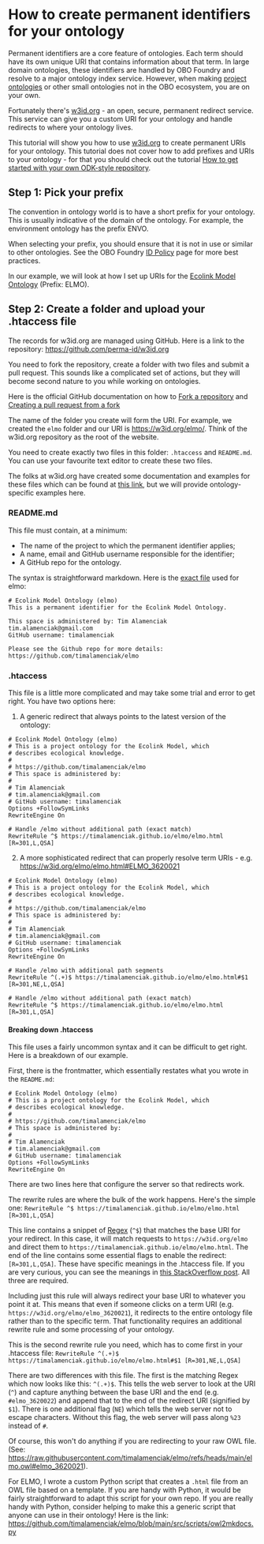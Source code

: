 # How to create permanent identifiers for your ontology
Permanent identifiers are a core feature of ontologies. Each term should have its own unique URI that contains information about that term. In large domain ontologies, these identifiers are handled by OBO Foundry and resolve to a major ontology index service. However, when making [project ontologies]("../tutorial/project-ontology-development") or other small ontologies not in the OBO ecosystem, you are on your own.

Fortunately there's [w3id.org](https://w3id.org/) - an open, secure, permanent redirect service. This service can give you a custom URI for your ontology and handle redirects to where your ontology lives. 

This tutorial will show you how to use [w3id.org](https://w3id.org/) to create permanent URIs for your ontology. This tutorial does not cover how to add prefixes and URIs to your ontology - for that you should check out the tutorial [How to get started with your own ODK-style repository]("/setting-up-project-odk/").

## Step 1: Pick your prefix

The convention in ontology world is to have a short prefix for your ontology. This is usually indicative of the domain of the ontology. For example, the environment ontology has the prefix ENVO. 

When selecting your prefix, you should ensure that it is not in use or similar to other ontologies. See the OBO Foundry [ID Policy](https://obofoundry.org/id-policy.html#allocating-idspaces) page for more best practices.

In our example, we will look at how I set up URIs for the [Ecolink Model Ontology](https://github.com/timalamenciak/elmo) (Prefix: ELMO). 

## Step 2: Create a folder and upload your .htaccess file

The records for w3id.org are managed using GitHub. Here is a link to the repository: https://github.com/perma-id/w3id.org

You need to fork the repository, create a folder with two files and submit a pull request. This sounds like a complicated set of actions, but they will become second nature to you while working on ontologies. 

Here is the official GitHub documentation on how to [Fork a repository](https://docs.github.com/en/enterprise-cloud@latest/pull-requests/collaborating-with-pull-requests/working-with-forks/fork-a-repo) and [Creating a pull request from a fork](https://docs.github.com/en/pull-requests/collaborating-with-pull-requests/proposing-changes-to-your-work-with-pull-requests/creating-a-pull-request-from-a-fork)

The name of the folder you create will form the URI. For example, we created the `elmo` folder and our URI is https://w3id.org/elmo/. Think of the w3id.org repository as the root of the website.

You need to create exactly two files in this folder: `.htaccess` and `README.md`. You can use your favourite text editor to create these two files. 

The folks at w3id.org have created some documentation and examples for these files which can be found at [this link](https://github.com/perma-id/w3id.org/tree/master/examples), but we will provide ontology-specific examples here.
### README.md

This file must contain, at a minimum: 
- The name of the project to which the permanent identifier applies;
- A name, email and GitHub username responsible for the identifier;
- A GitHub repo for the ontology.

The syntax is straightforward markdown. Here is the [exact file](https://raw.githubusercontent.com/perma-id/w3id.org/refs/heads/master/elmo/README.md) used for elmo:
```
# Ecolink Model Ontology (elmo)
This is a permanent identifier for the Ecolink Model Ontology.

This space is administered by: Tim Alamenciak
tim.alamenciak@gmail.com
GitHub username: timalamenciak  

Please see the Github repo for more details: https://github.com/timalamenciak/elmo
```

### .htaccess

This file is a little more complicated and may take some trial and error to get right. You have two options here:
1. A generic redirect that always points to the latest version of the ontology:
```
# Ecolink Model Ontology (elmo)
# This is a project ontology for the Ecolink Model, which 
# describes ecological knowledge.
# 
# https://github.com/timalamenciak/elmo
# This space is administered by:
#
# Tim Alamenciak
# tim.alamenciak@gmail.com
# GitHub username: timalamenciak  
Options +FollowSymLinks
RewriteEngine On

# Handle /elmo without additional path (exact match)
RewriteRule ^$ https://timalamenciak.github.io/elmo/elmo.html [R=301,L,QSA]
```

2. A more sophisticated redirect that can properly resolve term URIs - e.g. https://w3id.org/elmo/elmo.html#ELMO_3620021

```
# Ecolink Model Ontology (elmo)
# This is a project ontology for the Ecolink Model, which 
# describes ecological knowledge.
# 
# https://github.com/timalamenciak/elmo
# This space is administered by:
#
# Tim Alamenciak
# tim.alamenciak@gmail.com
# GitHub username: timalamenciak  
Options +FollowSymLinks
RewriteEngine On

# Handle /elmo with additional path segments
RewriteRule ^(.+)$ https://timalamenciak.github.io/elmo/elmo.html#$1 [R=301,NE,L,QSA]

# Handle /elmo without additional path (exact match)
RewriteRule ^$ https://timalamenciak.github.io/elmo/elmo.html [R=301,L,QSA]
```

#### Breaking down .htaccess
This file uses a fairly uncommon syntax and it can be difficult to get right. Here is a breakdown of our example.

First, there is the frontmatter, which essentially restates what you wrote in the `README.md`:
```
# Ecolink Model Ontology (elmo)
# This is a project ontology for the Ecolink Model, which 
# describes ecological knowledge.
# 
# https://github.com/timalamenciak/elmo
# This space is administered by:
#
# Tim Alamenciak
# tim.alamenciak@gmail.com
# GitHub username: timalamenciak  
Options +FollowSymLinks
RewriteEngine On
```

There are two lines here that configure the server so that redirects work.

The rewrite rules are where the bulk of the work happens. Here's the simple one:
`RewriteRule ^$ https://timalamenciak.github.io/elmo/elmo.html [R=301,L,QSA]`

This line contains a snippet of [Regex](https://en.wikipedia.org/wiki/Regular_expression) (`^$`) that matches the base URI for your redirect. In this case, it will match requests to `https://w3id.org/elmo` and direct them to `https://timalamenciak.github.io/elmo/elmo.html`. The end of the line contains some essential flags to enable the redirect: `[R=301,L,QSA]`. These have specific meanings in the .htaccess file. If you are very curious, you can see the meanings in [this StackOverflow post](https://stackoverflow.com/questions/16468098/what-is-l-in-qsa-l-in-htaccess). All three are required.

Including just this rule will always redirect your base URI to whatever you point it at. This means that even if someone clicks on a term URI (e.g. `https://w3id.org/elmo/elmo_3620021`), it redirects to the entire ontology file rather than to the specific term. That functionality requires an additional rewrite rule and some processing of your ontology.

This is the second rewrite rule you need, which has to come first in your .htaccess file:
`RewriteRule ^(.+)$ https://timalamenciak.github.io/elmo/elmo.html#$1 [R=301,NE,L,QSA]`

There are two differences with this file. The first is the matching Regex which now looks like this: `^(.+)$`. This tells the web server to look at the URI (`^`) and capture anything between the base URI and the end (e.g. `#elmo_3620022`) and append that to the end of the redirect URI (signified by `$1`). There is one additional flag (`NE`) which tells the web server not to escape characters. Without this flag, the web server will pass along `%23` instead of `#`.

Of course, this won't do anything if you are redirecting to your raw OWL file. (See: https://raw.githubusercontent.com/timalamenciak/elmo/refs/heads/main/elmo.owl#elmo_3620021). 

For ELMO, I wrote a custom Python script that creates a `.html` file from an OWL file based on a template. If you are handy with Python, it would be fairly straightforward to adapt this script for your own repo. If you are really handy with Python, consider helping to make this a generic script that anyone can use in their ontology! Here is the link: https://github.com/timalamenciak/elmo/blob/main/src/scripts/owl2mkdocs.py



